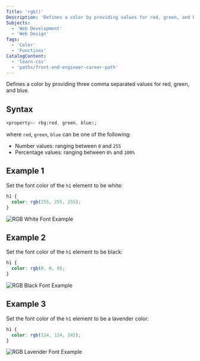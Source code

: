 ```yaml
---
Title: 'rgb()'
Description: 'Defines a color by providing values for red, green, and blue.'
Subjects:
  - 'Web Development'
  - 'Web Design'
Tags:
  - 'Color'
  - 'Functions'
CatalogContent:
  - 'learn-css'
  - 'paths/front-end-engineer-career-path'
---
```


Defines a color by providing three comma separated values for red, green, and blue.

## Syntax

```css
<property>: rbg(red, green, blue);
```

where `red`, `green`, `blue` can be one of the following:

- Number values: ranging between `0` and `255`
- Percentage values: ranging between `0%` and `100%`

## Example 1

Set the font color of the `h1` element to be white:

```css
h1 {
  color: rgb(255, 255, 255);
}
```

![RGB White Font Example](https://raw.githubusercontent.com/Codecademy/docs/main/media/css-rgb-example1.png)

## Example 2

Set the font color of the `h1` element to be black:

```css
h1 {
  color: rgb(0, 0, 0);
}
```

![RGB Black Font Example](https://raw.githubusercontent.com/Codecademy/docs/main/media/css-rgb-example2.png)

## Example 3

Set the font color of the `h1` element to be a lavender color:

```css
h1 {
  color: rgb(124, 124, 242);
}
```

![RGB Lavender Font Example](https://raw.githubusercontent.com/Codecademy/docs/main/media/css-rgb-example3.png)
